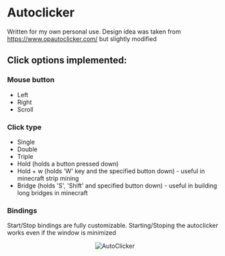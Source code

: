 # Autoclicker
Written for my own personal use. Design idea was taken from https://www.opautoclicker.com/ but slightly modified

## Click options implemented:
### Mouse button
- Left
- Right
- Scroll
### Click type
- Single
- Double
- Triple
- Hold (holds a button pressed down)
- Hold + w (holds 'W' key and the specified button down) - useful in minecraft strip mining
- Bridge (holds 'S', 'Shift' and specified button down) - useful in building long bridges in minecraft


### Bindings
Start/Stop bindings are fully customizable. Starting/Stoping the autoclicker works even if the window is minimized


<p align="center">
  <img src="https://user-images.githubusercontent.com/78483172/183642153-e520c996-2ada-4f69-8c68-7315210a7c34.png" alt="AutoClicker"/>
</p>

